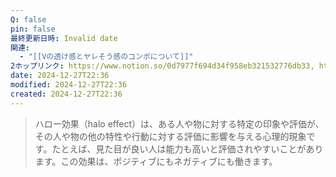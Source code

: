 ```yaml
---
Q: false
pin: false
最終更新日時: Invalid date
関連:
  - "[[Vの透け感とヤレそう感のコンボについて]]"
2ホップリンク: https://www.notion.so/0d7977f694d34f958eb321532776db33, https://www.notion.so/51fa350dcb274b46b5e54ec8cbffeac0, https://www.notion.so/cb62526daab3420a97c78767f20402b4
date: 2024-12-27T22:36
modified: 2024-12-27T22:36
created: 2024-12-27T22:36
---
```

  

> ハロー効果（halo effect）は、ある人や物に対する特定の印象や評価が、その人や物の他の特性や行動に対する評価に影響を与える心理的現象です。たとえば、見た目が良い人は能力も高いと評価されやすいことがあります。この効果は、ポジティブにもネガティブにも働きます。
